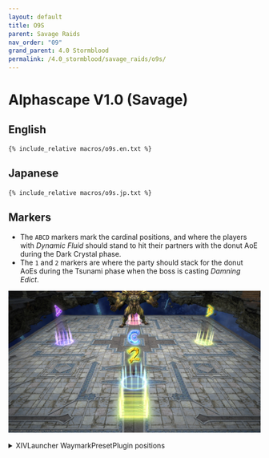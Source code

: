 ```yaml
---
layout: default
title: O9S
parent: Savage Raids
nav_order: "09"
grand_parent: 4.0 Stormblood
permalink: /4.0_stormblood/savage_raids/o9s/
---
```


# Alphascape V1.0 (Savage)

## English
```
{% include_relative macros/o9s.en.txt %}
```

## Japanese
```
{% include_relative macros/o9s.jp.txt %}
```

## Markers

- The `ABCD` markers mark the cardinal positions, and where the players with
  *Dynamic Fluid* should stand to hit their partners with the donut AoE during
  the Dark Crystal phase.
- The `1` and `2` markers are where the party should stack for the donut AoEs
  during the Tsunami phase when the boss is casting *Damning Edict*.

![](images/markers.jpg)
<details markdown=block>
<summary>XIVLauncher WaymarkPresetPlugin positions</summary>

```json
{
  "Name":"O9S",
  "MapID":591,
  "A":{"X":100.0,"Y":0.0,"Z":88.0,"ID":0,"Active":true},
  "B":{"X":112.0,"Y":0.0,"Z":100.0,"ID":1,"Active":true},
  "C":{"X":100.0,"Y":0.0,"Z":112.0,"ID":2,"Active":true},
  "D":{"X":88.0,"Y":0.0,"Z":100.0,"ID":3,"Active":true},
  "One":{"X":100.0,"Y":0.0,"Z":84.0,"ID":4,"Active":true},
  "Two":{"X":100.0,"Y":0.0,"Z":116.0,"ID":5,"Active":true},
  "Three":{"X":0.0,"Y":0.0,"Z":0.0,"ID":6,"Active":false},
  "Four":{"X":0.0,"Y":0.0,"Z":0.0,"ID":7,"Active":false}
}
```

## Timeline

![](https://i.redd.it/1470grffgkp11.png)
*(Credit: [u/Syldris](https://www.reddit.com/r/ffxiv/comments/9kff83/alphascapesavage_rotation_and_timeline_images_list/))*